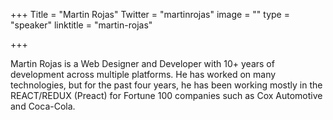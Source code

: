 +++
Title = "Martin Rojas"
Twitter = "martinrojas"
image = ""
type = "speaker"
linktitle = "martin-rojas"

+++

Martin Rojas is a Web Designer and Developer with 10+ years of development across multiple platforms. He has worked on many technologies, but for the past four years, he has been working mostly in the REACT/REDUX (Preact) for Fortune 100 companies such as Cox Automotive and Coca-Cola.
